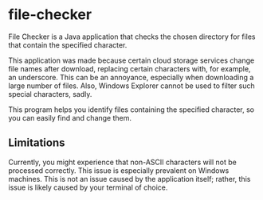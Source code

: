 # file-checker

File Checker is a Java application that checks the chosen directory for files that contain the specified character.

This application was made because certain cloud storage services change file names after download, replacing certain characters with, for example, an underscore.
This can be an annoyance, especially when downloading a large number of files.
Also, Windows Explorer cannot be used to filter such special characters, sadly.

This program helps you identify files containing the specified character, so you can easily find and change them.

## Limitations

Currently, you might experience that non-ASCII characters will not be processed correctly.
This issue is especially prevalent on Windows machines.
This is not an issue caused by the application itself; rather, this issue is likely caused by your terminal of choice.
